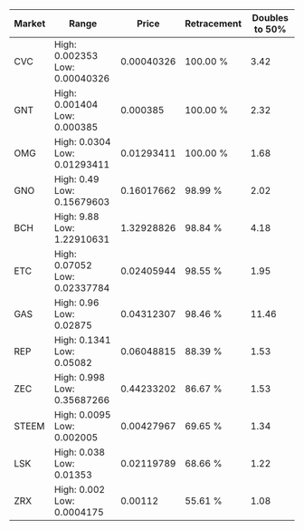 | Market | Range | Price| Retracement | Doubles to 50% |
| --- | --- | --- | --- | --- |
| CVC | High: 0.002353<br />Low: 0.00040326 | 0.00040326 | 100.00 % | 3.42 |
| GNT | High: 0.001404<br />Low: 0.000385 | 0.000385 | 100.00 % | 2.32 |
| OMG | High: 0.0304<br />Low: 0.01293411 | 0.01293411 | 100.00 % | 1.68 |
| GNO | High: 0.49<br />Low: 0.15679603 | 0.16017662 | 98.99 % | 2.02 |
| BCH | High: 9.88<br />Low: 1.22910631 | 1.32928826 | 98.84 % | 4.18 |
| ETC | High: 0.07052<br />Low: 0.02337784 | 0.02405944 | 98.55 % | 1.95 |
| GAS | High: 0.96<br />Low: 0.02875 | 0.04312307 | 98.46 % | 11.46 |
| REP | High: 0.1341<br />Low: 0.05082 | 0.06048815 | 88.39 % | 1.53 |
| ZEC | High: 0.998<br />Low: 0.35687266 | 0.44233202 | 86.67 % | 1.53 |
| STEEM | High: 0.0095<br />Low: 0.002005 | 0.00427967 | 69.65 % | 1.34 |
| LSK | High: 0.038<br />Low: 0.01353 | 0.02119789 | 68.66 % | 1.22 |
| ZRX | High: 0.002<br />Low: 0.0004175 | 0.00112 | 55.61 % | 1.08 |
